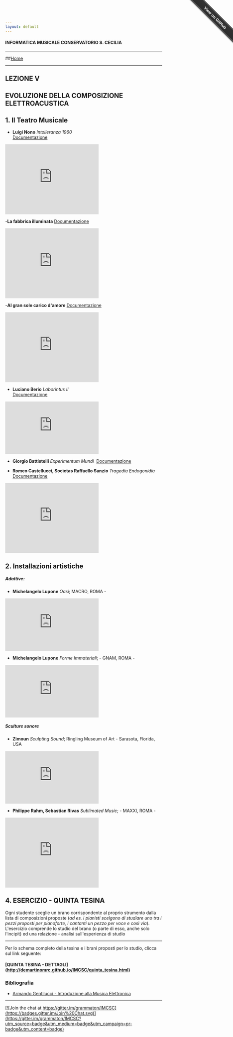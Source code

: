 ```yaml
---
layout: default
---
```


#### INFORMATICA MUSICALE CONSERVATORIO S. CECILIA

----

##[Home](https://demartinomrc.github.io/IMCSC)

----

## LEZIONE V

## EVOLUZIONE DELLA COMPOSIZIONE ELETTROACUSTICA



 ## 1. Il Teatro Musicale

- **Luigi Nono** *Intolleranza 1960*   
[Documentazione](http://www.teatrolafenice.it/media/libretti/114_6319intero_indd.pdf)   

<iframe width="300" height="225" src="https://www.youtube.com/embed/65QPTF5npwQ" frameborder="0" allowfullscreen></iframe>

  
-**La fabbrica illuminata**
[Documentazione](http://www.luiginono.it/it/luigi-nono/opere/la-fabbrica-illuminata)

<iframe width="300" height="225" src=https://www.youtube.com/watch?v=yzcAzCEtAbs frameborder="0" allowfullscreen></iframe>

-**Al gran sole carico d'amore**
[Documentazione](http://www.luiginono.it/it/luigi-nono/opere/al-gran-sole-carico-d-amore)

<iframe width="300" height="225" src=https://www.youtube.com/watch?v=YJibhZP_mAo frameborder="0" allowfullscreen></iframe>


- **Luciano Berio**  *Laborintus II*   
[Documentazione](http://www.lucianoberio.org/node/1509?356130551=1)   
<iframe width="300" height="169" src="https://www.youtube.com/embed/MLHjkrsh_Lw" frameborder="0" allowfullscreen></iframe>


- **Giorgio Battistelli** *Experimentum Mundi *
[Documentazione](http://www.giorgiobattistelli.it/opere/teatro-musicale/experimentum-mundi/)   

- **Romeo Castellucci, Socìetas Raffaello Sanzio** *Tragedia Endogonidia*   
[Documentazione](http://www.digicult.it/it/digimag/issue-003/italiano-la-tragedia-della-societas-raffaello-sanzio/)   

<iframe width="300" height="225" src="https://www.youtube.com/embed/-08pVAhCcOo" frameborder="0" allowfullscreen></iframe>

## 2. Installazioni artistiche

##### Adattive:

- **Michelangelo Lupone** *Oasi*;  MACRO, ROMA -
<iframe width="300" height="169" src="https://www.youtube.com/embed/4EmUoXvGxSE" frameborder="0" allowfullscreen></iframe>

- **Michelangelo Lupone** *Forme Immateriali*; - GNAM, ROMA -  	
<iframe width="300" height="169" src="https://www.youtube.com/embed/wHoaJyRtKSQ" frameborder="0" allowfullscreen></iframe>

##### Sculture sonore

- **Zimoun** *Sculpting Sound*; Ringling Museum of Art - Sarasota, Florida, USA     
<iframe width="300" height="169" src="https://www.youtube.com/embed/WWgJejAiGFg" frameborder="0" allowfullscreen></iframe>


- **Philippe Rahm, Sebastian Rivas** *Sublimated Music*; - MAXXI, ROMA -    
<iframe width="300" height="225" src="https://www.youtube.com/embed/v2w_ZIHuvAw" frameborder="0" allowfullscreen></iframe>
 
## 4. ESERCIZIO - QUINTA TESINA

Ogni studente sceglie un brano corrispondente al proprio strumento  dalla lista di composizioni proposte (*ad es. i pianisti scelgono di studiare uno tra i pezzi proposti per pianoforte, i cantanti un pezzo per voce e così via*). L'esercizio comprende lo studio del brano (o parte di esso, anche solo l'incipit) ed una relazione - analisi sull'esperienza di studio



----

Per lo schema completo della tesina e i brani proposti per lo studio, clicca sul link seguente:   

#### [QUINTA TESINA - DETTAGLI] (http://demartinomrc.github.io/IMCSC/quinta_tesina.html)




### Bibliografia

 - [Armando Gentilucci - Introduzione alla Musica Elettronica](https://copy.com/gmatZ8qkaw1WROAG)
 
----

[![Join the chat at https://gitter.im/grammaton/IMCSC](https://badges.gitter.im/Join%20Chat.svg)](https://gitter.im/grammaton/IMCSC?utm_source=badge&utm_medium=badge&utm_campaign=pr-badge&utm_content=badge)
 
<div class="github-fork-ribbon-wrapper right fixed" style="width: 150px;height: 150px;position: fixed;overflow: hidden;top: 0;z-index: 9999;pointer-events: none;right: 0;"><div class="github-fork-ribbon" style="position: absolute;padding: 2px 0;background-color: #333;background-image: linear-gradient(to bottom, rgba(0, 0, 0, 0), rgba(0, 0, 0, 0.15));-webkit-box-shadow: 0 2px 3px 0 rgba(0, 0, 0, 0.5);-moz-box-shadow: 0 2px 3px 0 rgba(0, 0, 0, 0.5);box-shadow: 0 2px 3px 0 rgba(0, 0, 0, 0.5);z-index: 9999;pointer-events: auto;top: 42px;right: -43px;-webkit-transform: rotate(45deg);-moz-transform: rotate(45deg);-ms-transform: rotate(45deg);-o-transform: rotate(45deg);transform: rotate(45deg);"><a href="https://github.com/grammaton/IMCSC" style="font: 700 13px &quot;Helvetica Neue&quot;, Helvetica, Arial, sans-serif;color: #fff;text-decoration: none;text-shadow: 0 -1px rgba(0, 0, 0, 0.5);text-align: center;width: 200px;line-height: 20px;display: inline-block;padding: 2px 0;border-width: 1px 0;border-style: dotted;border-color: rgba(255, 255, 255, 0.7);">View on GitHub</a></div></div>

